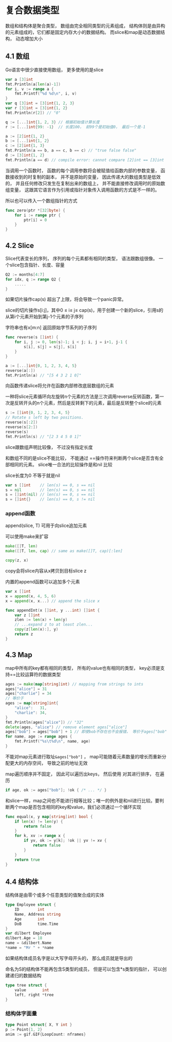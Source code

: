 # 复合数据类型

数组和结构体是聚合类型， 数组由完全相同类型的元素组成， 结构体则是由异构的元素组成的，它们都是固定内存大小的数据结构。 而slice和map是动态数据结构， 动态增加大小

## 4.1 数组

Go语言中很少直接使用数组， 更多使用的是slice

```Go
var a [3]int 
fmt.Println(a[len(a)-1])
for i, v := range a {
    fmt.Printf("%d %d\n", i, v)
}
var q [3]int = [3]int{1, 2, 3}
var r [3]int = [3]int{1, 2}
fmt.Println(r[2]) // "0"

q := [...]int{1, 2, 3} // 根据初始值计算长度
r := [...]int{99: -1}  // 长度100， 前99个是初始值0， 最后一个是-1
```

```Go
a := [2]int{1, 2}
b := [...]int{1, 2}
c := [2]int{1, 3}
fmt.Println(a == b, a == c, b == c) // "true false false"
d := [3]int{1, 2}
fmt.Println(a == d) // compile error: cannot compare [2]int == [3]int
```

当调用一个函数时， 函数的每个调用参数将会被赋值给函数内部的参数变量， 函数接收到的时复制的副本， 并不是原始的变量， 因此传递大的数组类型是低效的， 并且任何修改只发生在复制出来的数组上， 并不能直接修改调用时的原始数组变量， 这跟其它语言作为引用或指针对象传入调用函数的方式是不一样的。

所以也可以传入一个数组指针的方式

```Go
func zero(ptr *[32]byte) {
    for i := range ptr {
        ptr[i] = 0
    }
}
```



## 4.2 Slice

Slice代表变长的序列， 序列的每个元素都有相同的类型， 语法跟数组很像。 一个slice包含指针、长度、容量

```go
Q2 := months[4:7]
for idx, q := range Q2 {
    .....
}
```

如果切片操作cap(s) 超出了上限，将会导致一个panic异常。

slice的切片操作s[i:j]，其中0 ≤ i≤ j≤ cap(s)，用于创建一个新的slice，引用s的从第i个元素开始到第j-1个元素的子序列

字符串也有x[m:n] 返回原始字节系列的子序列

```go
func reverse(s []int) {
    for i, j := 0, len(s)-1; i < j; i, j = i+1, j-1 {
        s[i], s[j] = s[j], s[i]
    }
}
```

```Go
a := [...]int{0, 1, 2, 3, 4, 5}
reverse(a[:])
fmt.Println(a) // "[5 4 3 2 1 0]"
```

向函数传递slice将允许在函数内部修改底层数组的元素

一种将slice元素循环向左旋转n个元素的方法是三次调用reverse反转函数，第一次是反转开头的n个元素，然后是反转剩下的元素，最后是反转整个slice的元素

```Go
s := []int{0, 1, 2, 3, 4, 5}
// Rotate s left by two positions.
reverse(s[:2])
reverse(s[2:])
reverse(s)
fmt.Println(s) // "[2 3 4 5 0 1]"
```

slice跟数组声明比较像， 不过没有指定长度

和数组不同的是slice不能比较， 不能通过 ==操作符来判断两个slice是否含有全部相同的元素。 slice唯一合法的比较操作是和nil 比较

slice长度为0 不等于就是nil

```Go
var s []int    // len(s) == 0, s == nil
s = nil        // len(s) == 0, s == nil
s = []int(nil) // len(s) == 0, s == nil
s = []int{}    // len(s) == 0, s != nil
```

### append函数

append(slice, T) 可用于向slice追加元素 

可以使用make来扩容

```Go
make([]T, len)
make([]T, len, cap) // same as make([]T, cap)[:len]
```

```Go
copy(z, x)
```

copy会将slice内容从x拷贝到目标slice z

内置的append函数可以追加多个元素

```Go
var x []int
x = append(x, 4, 5, 6)
x = append(x, x...) // append the slice x
```

```Go
func appendInt(x []int, y ...int) []int {
    var z []int
    zlen := len(x) + len(y)
    // ...expand z to at least zlen...
    copy(z[len(x):], y)
    return z
}
```





## 4.3 Map

map中所有的key都有相同的类型， 所有的value也有相同的类型， key必须是支持==比较运算符的数据类型

```Go
ages := make(map[string]int) // mapping from strings to ints
ages["alice"] = 31
ages["charlie"] = 34
// 等价于
ages := map[string]int{
    "alice":   31,
    "charlie": 34,
}
fmt.Println(ages["alice"]) // "32"
delete(ages, "alice") // remove element ages["alice"]
ages["bob"] = ages["bob"] + 1 // 即使bob不存在也不会报错， 等价于ages["bob"]++
for name, age := range ages {
    fmt.Printf("%s\t%d\n", name, age)
}
```

不能对map元素进行取址`&ages["bob"]` ， map可能随着元素数量的增长而重新分配更大的内存空间， 导致之前的地址无效

map遍历顺序并不固定， 因此可以遍历出keys， 然后使用 对其进行排序， 在遍历

```Go
if age, ok := ages["bob"]; !ok { /* ... */ }
```

和slice一样，map之间也不能进行相等比较；唯一的例外是和nil进行比较。要判断两个map是否包含相同的key和value，我们必须通过一个循环实现

```Go
func equal(x, y map[string]int) bool {
    if len(x) != len(y) {
        return false
    }
    for k, xv := range x {
        if yv, ok := y[k]; !ok || yv != xv {
            return false
        }
    }
    return true
}
```



## 4.4 结构体

结构体是由零个或多个任意类型的值聚合成的实体

```Go
type Employee struct {
    ID        int
    Name, Address string
   	Age   	  int
    DoB       time.Time
}
var dilbert Employee
dilbert.Age = 18
name = &dilbert.Name
*name = "Mr " + *name
```

如果结构体成员名字是以大写字母开头的， 那么成员就是导出的

命名为S的结构体不能再包含S类型的成员， 但是可以包含*s类型的指针， 可以创建递归的数据结构

```Go
type tree struct {
    value       int
    left, right *tree
}
```

### 结构体字面量

```Go
type Point struct{ X, Y int }
p := Point{1, 2}
anim := gif.GIF{LoopCount: nframes}
```